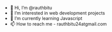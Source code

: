- 👋 Hi, I’m @rauthbitu
- 👀 I’m interested in web development projects
- 🌱 I’m currently learning Javascript
- 📫 How to reach me - rauthbitu24atgmail.com

<!---
rauthbitu/rauthbitu is a ✨ special ✨ repository because its `README.md` (this file) appears on your GitHub profile.
You can click the Preview link to take a look at your changes.
--->
